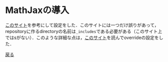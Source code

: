 # MathJaxの導入

[このサイト](https://qiita.com/memakura/items/e4d2de379f98ad7be498)を参考にして設定をした．このサイトには一つだけ誤りがあって，repositoryに作るdirectoryの名前は`_includes`である必要がある（このサイト上ではsがない）．このような詳細な点は，[このサイト](https://jekyllrb.com/docs/themes/#overriding-theme-defaults)を読んでoverrideの設定をした．

[戻る](home)